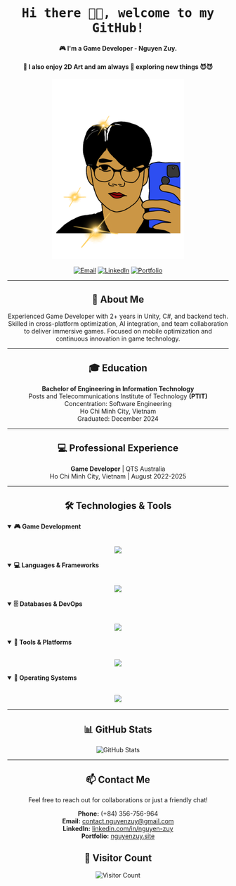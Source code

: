 <h1 align="center"><samp>Hi there 👋🏾, welcome to my GitHub!</h1>
<h4 align="center"> 🎮 I'm a Game Developer - Nguyen Zuy.</h4>
<h4 align="center"> 🎨 I also enjoy 2D Art and am always 🧠 exploring new things 😈😈</h4>

<p align="center">
  <img width="300" src="me.gif">
</p>

<div align="center">
  <p>
    <a href="mailto:contact.nguyenzuy@gmail.com"><img src="https://img.shields.io/badge/Email-D14836?style=for-the-badge&logo=gmail&logoColor=white" alt="Email"></a>
    <a href="https://linkedin.com/in/nguyen-zuy"><img src="https://img.shields.io/badge/LinkedIn-0077B5?style=for-the-badge&logo=linkedin&logoColor=white" alt="LinkedIn"></a>
    <a href="https://nguyenzuy.site/"><img src="https://img.shields.io/badge/Portfolio-FF5722?style=for-the-badge&logo=todoist&logoColor=white" alt="Portfolio"></a>
  </p>
</div>

---

<h2 align="center">💼 About Me</h2>

<p align="center">
Experienced Game Developer with 2+ years in Unity, C#, and backend tech. Skilled in cross-platform optimization, AI integration, and team collaboration to deliver immersive games. Focused on mobile optimization and continuous innovation in game technology.
</p>

---

<h2 align="center">🎓 Education</h2>

<p align="center">
  <b>Bachelor of Engineering in Information Technology</b><br>
  Posts and Telecommunications Institute of Technology <b>(PTIT)</b><br>
  Concentration: Software Engineering<br>
  Ho Chi Minh City, Vietnam<br>
  Graduated: December 2024
</p>

---

<h2 align="center">💻 Professional Experience</h2>

<div align="center">
  <b>Game Developer</b> | QTS Australia<br>
  Ho Chi Minh City, Vietnam | August 2022-2025
</div>

---

<h2 align="center">🛠️ Technologies & Tools</h2>

<details open>
  <summary><b>🎮 Game Development</b></summary>
  <br>
  <p align="center">
    <img src="https://skillicons.dev/icons?i=unity,cs,visualstudio,dotnet" />
  </p>
</details>

<details open>
  <summary><b>💻 Languages & Frameworks</b></summary>
  <br>
  <p align="center">
    <img src="https://skillicons.dev/icons?i=cs,java,js" />
  </p>
</details>

<details open>
  <summary><b>🗄️ Databases & DevOps</b></summary>
  <br>
  <p align="center">
    <img src="https://skillicons.dev/icons?i=mongodb,firebase,mysql,postgres,docker,kubernetes" />
  </p>
</details>

<details open>
  <summary><b>🔧 Tools & Platforms</b></summary>
  <br>
  <p align="center">
    <img src="https://skillicons.dev/icons?i=git,github,gitlab,bitbucket,idea,vscode,figma,postman,obsidian" />
  </p>
</details>

<details open>
  <summary><b>🐧 Operating Systems</b></summary>
  <br>
  <p align="center">
    <img src="https://skillicons.dev/icons?i=linux,ubuntu,mint,bash" />
  </p>
</details>

---

<h2 align="center">📊 GitHub Stats</h2>

<div align="center">
  <img src="https://github-readme-stats.vercel.app/api?username=NguyenZuy&show_icons=true&theme=radical" alt="GitHub Stats" />
</div>

---

<h2 align="center">📫 Contact Me</h2>
<p align="center">
  Feel free to reach out for collaborations or just a friendly chat!
</p>
<p align="center">
  <b>Phone:</b> (+84) 356-756-964<br>
  <b>Email:</b> <a href="mailto:contact.nguyenzuy@gmail.com">contact.nguyenzuy@gmail.com</a><br>
  <b>LinkedIn:</b> <a href="https://linkedin.com/in/nguyen-zuy">linkedin.com/in/nguyen-zuy</a><br>
  <b>Portfolio:</b> <a href="https://nguyenzuy.site/">nguyenzuy.site</a>
</p>

<h2 align="center">👀 Visitor Count</h2>
<p align="center">
  <img src="https://profile-counter.glitch.me/NguyenZuy/count.svg" alt="Visitor Count" />
</p>
